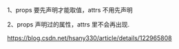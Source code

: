 1、props 要先声明才能取值，attrs 不用先声明

2、props 声明过的属性，attrs 里不会再出现.



https://blog.csdn.net/hsany330/article/details/122965808